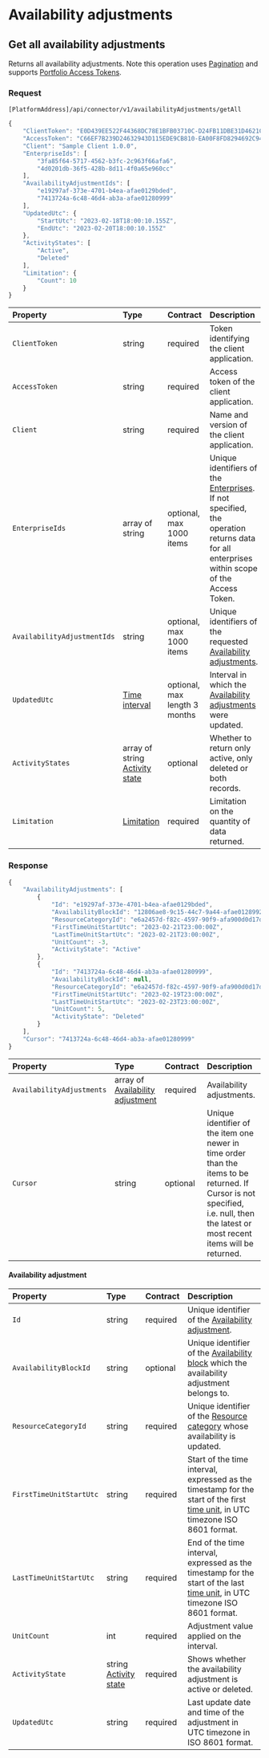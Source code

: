 # Availability adjustments

## Get all availability adjustments

Returns all availability adjustments.
Note this operation uses [Pagination](../guidelines/pagination.md) and supports [Portfolio Access Tokens](../guidelines/multi-property.md).

### Request

`[PlatformAddress]/api/connector/v1/availabilityAdjustments/getAll`

```javascript
{
    "ClientToken": "E0D439EE522F44368DC78E1BFB03710C-D24FB11DBE31D4621C4817E028D9E1D",
    "AccessToken": "C66EF7B239D24632943D115EDE9CB810-EA00F8FD8294692C940F6B5A8F9453D",
    "Client": "Sample Client 1.0.0",
    "EnterpriseIds": [
        "3fa85f64-5717-4562-b3fc-2c963f66afa6",
        "4d0201db-36f5-428b-8d11-4f0a65e960cc"
    ],
    "AvailabilityAdjustmentIds": [
        "e19297af-373e-4701-b4ea-afae0129bded",
        "7413724a-6c48-46d4-ab3a-afae01280999"
    ],
    "UpdatedUtc": {
        "StartUtc": "2023-02-18T18:00:10.155Z",
        "EndUtc": "2023-02-20T18:00:10.155Z"
    },
    "ActivityStates": [ 
        "Active", 
        "Deleted"
    ],
    "Limitation": {
        "Count": 10
    }
}
```

| Property | Type | Contract | Description |
| :-- | :-- | :-- | :-- |
| `ClientToken` | string | required | Token identifying the client application. |
| `AccessToken` | string | required | Access token of the client application. |
| `Client` | string | required | Name and version of the client application. |
| `EnterpriseIds` | array of string | optional, max 1000 items | Unique identifiers of the [Enterprises](enterprises.md#enterprise). If not specified, the operation returns data for all enterprises within scope of the Access Token. |
| `AvailabilityAdjustmentIds` | string | optional, max 1000 items | Unique identifiers of the requested [Availability adjustments](#availability-adjustment). |
| `UpdatedUtc` | [Time interval](_objects.md#time-interval) | optional, max length 3 months | Interval in which the [Availability adjustments](#availability-adjustment) were updated. |
| `ActivityStates` | array of string [Activity state](_objects.md#activity-state) | optional | Whether to return only active, only deleted or both records. |
| `Limitation` | [Limitation](../guidelines/pagination.md#limitation) | required | Limitation on the quantity of data returned. |

### Response

```javascript
{
    "AvailabilityAdjustments": [
        {
            "Id": "e19297af-373e-4701-b4ea-afae0129bded",
            "AvailabilityBlockId": "12806ae8-9c15-44c7-9a44-afae01289928",
            "ResourceCategoryId": "e6a2457d-f82c-4597-90f9-afa900d0d17d",
            "FirstTimeUnitStartUtc": "2023-02-21T23:00:00Z",
            "LastTimeUnitStartUtc": "2023-02-21T23:00:00Z",
            "UnitCount": -3,
            "ActivityState": "Active"
        },
        {
            "Id": "7413724a-6c48-46d4-ab3a-afae01280999",
            "AvailabilityBlockId": null,
            "ResourceCategoryId": "e6a2457d-f82c-4597-90f9-afa900d0d17d",
            "FirstTimeUnitStartUtc": "2023-02-19T23:00:00Z",
            "LastTimeUnitStartUtc": "2023-02-23T23:00:00Z",
            "UnitCount": 5,
            "ActivityState": "Deleted"
        }
    ],
    "Cursor": "7413724a-6c48-46d4-ab3a-afae01280999"
}
```

| Property | Type | Contract | Description |
| :-- | :-- | :-- | :-- |
| `AvailabilityAdjustments` | array of [Availability adjustment](#availability-adjustment) | required | Availability adjustments. |
| `Cursor` | string | optional | Unique identifier of the item one newer in time order than the items to be returned. If Cursor is not specified, i.e. null, then the latest or most recent items will be returned. |

#### Availability adjustment

| Property | Type | Contract | Description |
| :-- | :-- | :-- | :-- |
| `Id` | string | required | Unique identifier of the [Availability adjustment](#availability-adjustment). |
| `AvailabilityBlockId` | string | optional | Unique identifier of the [Availability block](availabilityblocks.md#availability-block) which the availability adjustment belongs to. |
| `ResourceCategoryId` | string | required | Unique identifier of the [Resource category](resources.md#resource-category) whose availability is updated. |
| `FirstTimeUnitStartUtc` | string | required | Start of the time interval, expressed as the timestamp for the start of the first [time unit](services.md#time-unit), in UTC timezone ISO 8601 format. |
| `LastTimeUnitStartUtc` | string | required | End of the time interval, expressed as the timestamp for the start of the last [time unit](services.md#time-unit), in UTC timezone ISO 8601 format. |
| `UnitCount` | int | required | Adjustment value applied on the interval. |
| `ActivityState` | string [Activity state](_objects.md#activity-state) | required | Shows whether the availability adjustment is active or deleted. |
| `UpdatedUtc` | string | required | Last update date and time of the adjustment in UTC timezone in ISO 8601 format. |